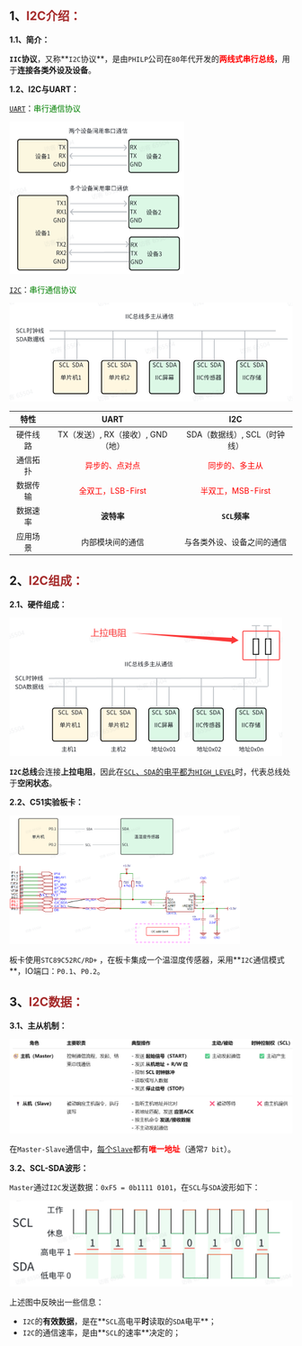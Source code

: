 ## 1、<span style="color:brown">I2C介绍：</span>

**1.1、简介：**

**`IIC`协议**，又称**`I2C`协议**，是由`PHILP`公司在`80`年代开发的<span style="color:red">**两线式串行总线**</span>，用于**连接各类外设及设备**。

**1.2、I2C与UART：**

<u>`UART`</u>：<span style="color:green">串行通信协议</span> 

<img src="https://raw.githubusercontent.com/root-bine/image/main/Typora-image/IIC01.png" alt="image-20251024171718314" style="zoom: 50%;" />

<u>`I2C`</u>：<span style="color:green">串行通信协议</span> 

<img src="https://raw.githubusercontent.com/root-bine/image/main/Typora-image/IIC02.png" alt="image-20251024171811710" style="zoom:50%;" />

|   特性   |                       UART                       |                       I2C                        |
| :------: | :----------------------------------------------: | :----------------------------------------------: |
| 硬件线路 |        TX（发送）, RX（接收）, GND（地）         |           SDA（数据线）, SCL（时钟线）           |
| 通信拓扑 |  <span style="color:red">异步的、点对点</span>   |  <span style="color:red">同步的、多主从</span>   |
| 数据传输 | <span style="color:red">全双工，LSB-First</span> | <span style="color:red">半双工，MSB-First</span> |
| 数据速率 |                    **波特率**                    |                  **`SCL`频率**                   |
| 应用场景 |                 内部模块间的通信                 |            与各类外设、设备之间的通信            |



## 2、<span style="color:brown">I2C组成：</span>

**2.1、硬件组成：**

<img src="https://raw.githubusercontent.com/root-bine/image/main/Typora-image/IIC03.png" alt="image-20251024172629122" style="zoom:50%;" />

**`I2C`总线**会连接**上拉电阻**，因此在<u>`SCL`、`SDA`的电平都为`HIGH_LEVEL`</u>时，代表总线处于**空闲状态**。

**2.2、C51实验板卡：**

<img src="https://raw.githubusercontent.com/root-bine/image/main/Typora-image/IIC04.png" alt="image-20251024174241772" style="zoom: 40%;" />

板卡使用`STC89C52RC/RD+` ，在板卡集成一个温湿度传感器，采用**`I2C`通信模式**，IO端口：`P0.1`、`P0.2`。



## 3、<span style="color:brown">I2C数据：</span>

**3.1、主从机制：**

<img src="https://raw.githubusercontent.com/root-bine/image/main/Typora-image/IIC05.png" alt="image-20251024173648693" style="zoom:80%;" />

在`Master-Slave`通信中，<u>每个`Slave`</u>都有<span style="color:red">**唯一地址**</span>（通常`7 bit`）。

**3.2、SCL-SDA波形：**

`Master`通过`I2C`发送数据：`0xF5 = 0b1111 0101`，在`SCL`与`SDA`波形如下：

<img src="https://raw.githubusercontent.com/root-bine/image/main/Typora-image/IIC06.png" alt="image-20251024174754167" style="zoom:50%;" />

上述图中反映出一些信息：

- `I2C`的**有效数据**，是在**`SCL`高电平**时**读取的`SDA`电平**；
- `I2C`的通信速率，是由**`SCL`的速率**决定的；
